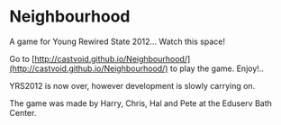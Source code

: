Neighbourhood
=============
A game for Young Rewired State 2012... Watch this space!

Go to [http://castvoid.github.io/Neighbourhood/](http://castvoid.github.io/Neighbourhood/) to play the game. Enjoy!..


YRS2012 is now over, however development is slowly carrying on.

The game was made by Harry, Chris, Hal and Pete at the Eduserv Bath Center.

